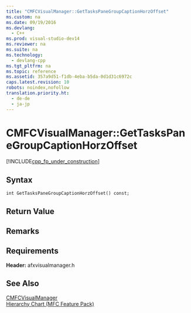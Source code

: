 ```yaml
---
title: "CMFCVisualManager::GetTasksPaneGroupCaptionHorzOffset"
ms.custom: na
ms.date: 09/19/2016
ms.devlang: 
  - C++
ms.prod: visual-studio-dev14
ms.reviewer: na
ms.suite: na
ms.technology: 
  - devlang-cpp
ms.tgt_pltfrm: na
ms.topic: reference
ms.assetid: 357a9d51-f1db-4eba-b5da-0d1d31c6972c
caps.latest.revision: 10
robots: noindex,nofollow
translation.priority.ht: 
  - de-de
  - ja-jp
---
```

# CMFCVisualManager::GetTasksPaneGroupCaptionHorzOffset
[!INCLUDE[cpp_fp_under_construction](../vs140/includes/cpp_fp_under_construction_md.md)]  
  
## Syntax  
  
```  
int GetTasksPaneGroupCaptionHorzOffset() const;  
```  
  
## Return Value  
  
## Remarks  
  
## Requirements  
 **Header:** afxvisualmanager.h  
  
## See Also  
 [CMFCVisualManager](../vs140/CMFCVisualManager-Class.md)   
 [Hierarchy Chart (MFC Feature Pack)](../vs140/Hierarchy-Chart.md)